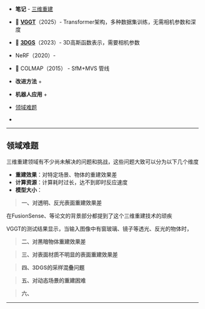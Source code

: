 + **笔记** - [三维重建](三维重建%203D%20Reconstruction.md)

+ 💐 **[VGGT](💐%20VGGT%20-%20Visual%20Geometry%20Grounded%20Transformer.md)**（2025）- Transformer架构，多种数据集训练，无需相机参数和深度
+ 🧅 **[3DGS](🧅%203DGS%20-%203D%20Gaussian%20Splatting.md)**（2023）- 3D高斯函数表示，需要相机参数
+ NeRF（2020）- 
+ 🥧 COLMAP（2015） - SfM+MVS 管线


+ **改进方法**
	+ 



+ **机器人应用**
	+ 


+ [领域难题](#领域难题)
+ 


---
## 领域难题

三维重建领域有不少尚未解决的问题和挑战，这些问题大致可以分为以下几个维度

+ **重建效果**：对特定场景、物体的重建效果差
+ **计算资源**：计算耗时过长，达不到即时反应速度
+ **模型大小**：


> **一、对透明、反光表面重建效果差**

在FusionSense、等论文的背景部分都提到了这个三维重建技术的顽疾

VGGT的测试结果显示，当输入图像中有窗玻璃、镜子等透光、反光的物体时，


> **二、对黑暗物体重建效果差**


> **三、对表面材质不明显的表面重建效果差**



> **四、3DGS的采样混叠问题**


> **五、对动态场景的重建困难**

> **六、**


---
## 